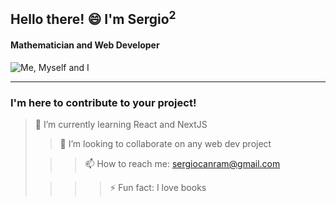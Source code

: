  ## Hello there! 😄 I'm Sergio<sup>2</sup>

 #### Mathematician and Web Developer 
  ![Me, Myself and I](https://encrypted-tbn0.gstatic.com/images?q=tbn:ANd9GcQQG6WT8YC0cLtMXTMlgbHZmLelLt3oh4QR5A&usqp=CAU)

---
  
 ### I'm here to contribute to your project!

> 🌱 I’m currently learning React and NextJS 
> 
>> 👯 I’m looking to collaborate on any web dev project 
> 
>>> 📫 How to reach me: sergiocanram@gmail.com 
> 
>>>> ⚡ Fun fact: I love books 

